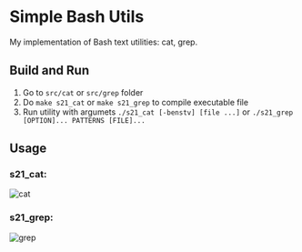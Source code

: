 # Simple Bash Utils

My implementation of Bash text utilities: cat, grep.

## Build and Run
1. Go to ```src/cat``` or ```src/grep``` folder
2. Do ```make s21_cat``` or ```make s21_grep``` to compile executable file
3. Run utility with argumets ```./s21_cat [-benstv] [file ...]``` or ```./s21_grep [OPTION]... PATTERNS [FILE]...```

## Usage
### s21_cat:<br>
![cat](https://user-images.githubusercontent.com/105816426/216592930-1d5928be-6c04-4216-9100-b553e2c4e80a.gif)
### s21_grep:<br>
![grep](https://user-images.githubusercontent.com/105816426/216593027-303263e5-e263-4194-bf6c-25b498761230.gif)





